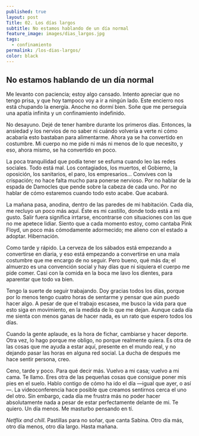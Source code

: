 ```yaml
---
published: true
layout: post
Title: 02. Los días largos
subtitle: No estamos hablando de un día normal
feature_image: images/dias_largos.jpg
tags:
  - confinamiento
permalink: /los-dias-largos/
color: black
---
```

## No estamos hablando de un día normal

Me levanto con paciencia; estoy algo cansado. Intento apreciar que no tengo prisa, y que hoy tampoco voy a ir a ningún lado. Este encierro nos está chupando la energía. Anoche no dormí bien. Soñe que me perseguía una apatía infinita y un confinamiento indefinido. 

No desayuno. Dejé de tener hambre durante los primeros días. Entonces, la ansiedad y los nervios de no saber ni cuándo volvería a verte ni cómo acabaría esto bastaban para alimentarme. Ahora ya se ha convertido en costumbre. Mi cuerpo no me pide ni más ni menos de lo que necesito, y eso, ahora mismo, se ha convertido en poco.

<!--more-->

La poca tranquilidad que podía tener se esfuma cuando leo las redes sociales. Todo está mal. Los contagiados, los muertos, el Gobierno, la oposición, los sanitarios, el paro, los empresarios... Convives con la crispación; no hace falta mucho para ponerse nervioso. Por no hablar de la espada de Damocles que pende sobre la cabeza de cada uno. Por no hablar de cómo estaremos cuando todo esto acabe. Que acabará.

La mañana pasa, anodina, dentro de las paredes de mi habitación. Cada día, me recluyo un poco más aquí. Éste es mi castillo, donde todo está a mi gusto. Salir fuera significa irrtarse, encontrarse con situaciones con las que no me apetece lidiar. Siento que a cada momento estoy, como cantaba Pink Floyd, un poco más cómodamente adormecido; me alieno con el estado a adoptar. Hibernación.

Como tarde y rápido. La cerveza de los sábados está empezando a convertirse en diaria, y eso está empezando a convertirse en una mala costumbre que me encargo de no seguir. Pero bueno, qué más da; el almuerzo es una convención social y hay días que ni siquiera el cuerpo me pide comer. Casi con la comida en la boca me lavo los dientes, para aparentar que todo va bien.

Tengo la suerte de seguir trabajando. Doy gracias todos los días, porque por lo menos tengo cuatro horas de sentarme y pensar que aún puedo hacer algo. A pesar de que el trabajo escasea, me busco la vida para que esto siga en movimiento, en la medida de lo que me dejan. Aunque cada día me sienta con menos ganas de hacer nada, es un rato que espero todos los días.

Cuando la gente aplaude, es la hora de fichar, cambiarse y hacer deporte. Otra vez, lo hago porque me obligo, no porque realmente quiera. Es otra de las cosas que me ayuda a estar aquí, presente en el mundo real, y no dejando pasar las horas en alguna red social. La ducha de después me hace sentir persona, creo.

Ceno, tarde y poco. Para qué decir más. Vuelvo a mi casa; vuelvo a mi cama. Te llamo. Eres otra de las pequeñas cosas que consigue poner mis pies en el suelo. Hablo contigo de cómo ha ido el día —igual que ayer, o así—. La videoconferencia hace posible que creamos sentirnos cerca el uno del otro. Sin embargo, cada día me frustra más no poder hacer absolutamente nada a pesar de estar perfectamente delante de mi. Te quiero. Un día menos. Me masturbo pensando en tí.

*Netflix and chill*. Pastillas para no soñar, que canta Sabina. Otro día más, otro día menos, otro día largo. Hasta mañana.
